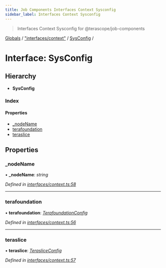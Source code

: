 ```yaml
---
title: Job Components Interfaces Context Sysconfig
sidebar_label: Interfaces Context Sysconfig
---
```


> Interfaces Context Sysconfig for @terascope/job-components

[Globals](../overview.md) / ["interfaces/context"](../modules/_interfaces_context_.md) / [SysConfig](_interfaces_context_.sysconfig.md) /

# Interface: SysConfig

## Hierarchy

* **SysConfig**

### Index

#### Properties

* [_nodeName](_interfaces_context_.sysconfig.md#_nodename)
* [terafoundation](_interfaces_context_.sysconfig.md#terafoundation)
* [teraslice](_interfaces_context_.sysconfig.md#teraslice)

## Properties

###  _nodeName

• **_nodeName**: *string*

*Defined in [interfaces/context.ts:58](https://github.com/terascope/teraslice/tree/0c8b1cfadd6cd255811e506264906c5373f2ebea/packages/job-components/interfaces/context.ts#L58)*

___

###  terafoundation

• **terafoundation**: *[TerafoundationConfig](_interfaces_context_.terafoundationconfig.md)*

*Defined in [interfaces/context.ts:56](https://github.com/terascope/teraslice/tree/0c8b1cfadd6cd255811e506264906c5373f2ebea/packages/job-components/interfaces/context.ts#L56)*

___

###  teraslice

• **teraslice**: *[TerasliceConfig](_interfaces_context_.terasliceconfig.md)*

*Defined in [interfaces/context.ts:57](https://github.com/terascope/teraslice/tree/0c8b1cfadd6cd255811e506264906c5373f2ebea/packages/job-components/interfaces/context.ts#L57)*

